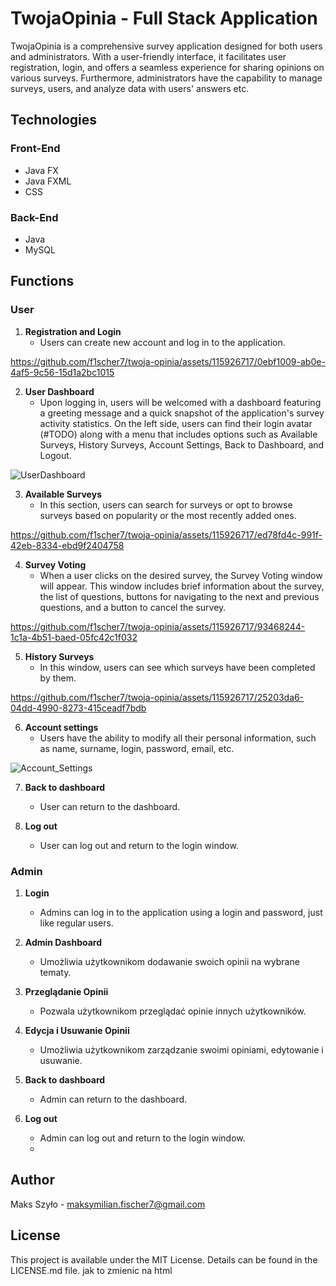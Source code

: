 # TwojaOpinia - Full Stack Application

TwojaOpinia is a comprehensive survey application designed for both users and administrators. With a user-friendly interface, it facilitates user registration, login, and offers a seamless experience for sharing opinions on various surveys. Furthermore, administrators have the capability to manage surveys, users, and analyze data with users' answers etc.

## Technologies

### Front-End
- Java FX
- Java FXML
- CSS

### Back-End
- Java
- MySQL

## Functions

### User

   1. **Registration and Login**
      - Users can create new account and log in to the application.

https://github.com/f1scher7/twoja-opinia/assets/115926717/0ebf1009-ab0e-4af5-9c56-15d1a2bc1015

   2. **User Dashboard**
      - Upon logging in, users will be welcomed with a dashboard featuring a greeting message and a quick snapshot of the application's survey activity statistics. On the left side, users can find their login avatar (#TODO) along with a menu that includes options such as Available Surveys, History Surveys, Account Settings, Back to Dashboard, and Logout.
   
   ![UserDashboard](https://github.com/f1scher7/twoja-opinia/assets/115926717/1ab4d415-7d51-4e9f-a7f9-6d85c1854768)

   3. **Available Surveys**
      - In this section, users can search for surveys or opt to browse surveys based on popularity or the most recently added ones.

https://github.com/f1scher7/twoja-opinia/assets/115926717/ed78fd4c-991f-42eb-8334-ebd9f2404758

   4. **Survey Voting**
      - When a user clicks on the desired survey, the Survey Voting window will appear. This window includes brief information about the survey, the list of questions, buttons for navigating to the next and previous questions, and a button to cancel the survey.

https://github.com/f1scher7/twoja-opinia/assets/115926717/93468244-1c1a-4b51-baed-05fc42c1f032
     
   5. **History Surveys**
      - In this window, users can see which surveys have been completed by them.
   
https://github.com/f1scher7/twoja-opinia/assets/115926717/25203da6-04dd-4990-8273-415ceadf7bdb

   6. **Account settings**
      - Users have the ability to modify all their personal information, such as name, surname, login, password, email, etc.
   
   ![Account_Settings](https://github.com/f1scher7/twoja-opinia/assets/115926717/4ac27f6b-f3af-47fd-8f7a-bc36649fb1be)

   7. **Back to dashboard**
      - User can return to the dashboard.
   
   8. **Log out**
      - User can log out and return to the login window.


### Admin

   1. **Login**
      - Admins can log in to the application using a login and password, just like regular users.
   
   2. **Admin Dashboard**
      - Umożliwia użytkownikom dodawanie swoich opinii na wybrane tematy.
   
   3. **Przeglądanie Opinii**
      - Pozwala użytkownikom przeglądać opinie innych użytkowników.
   
   4. **Edycja i Usuwanie Opinii**
      - Umożliwia użytkownikom zarządzanie swoimi opiniami, edytowanie i usuwanie.
      
   7. **Back to dashboard**
      - Admin can return to the dashboard.
   
   8. **Log out**
      - Admin can log out and return to the login window.
      - 
## Author

Maks Szyło - maksymilian.fischer7@gmail.com

## License

This project is available under the MIT License. Details can be found in the LICENSE.md file. jak to zmienic na html
